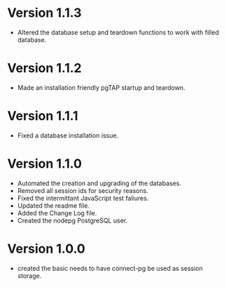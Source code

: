 # Version 1.1.3

* Altered the database setup and teardown functions to 
work with filled database.  

# Version 1.1.2

* Made an installation friendly pgTAP startup and teardown. 

# Version 1.1.1

* Fixed a database installation issue.

# Version 1.1.0

* Automated the creation and upgrading of the databases.
* Removed all session ids for security reasons.
* Fixed the intermittant JavaScript test faliures.
* Updated the readme file.
* Added the Change Log file.  
* Created the nodepg PostgreSQL user.

# Version 1.0.0

* created the basic needs to have connect-pg be used as session storage.  